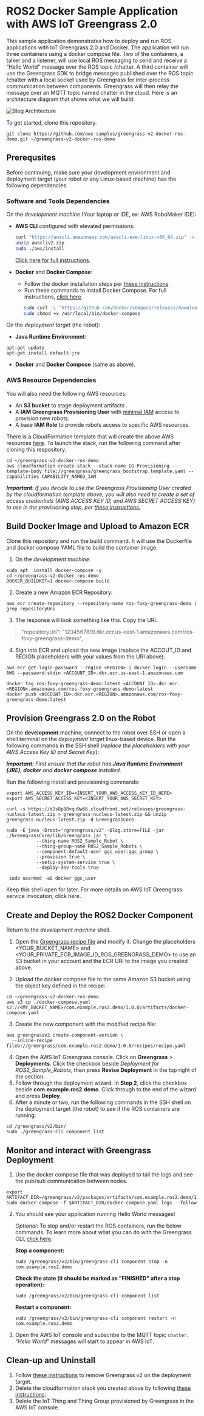 # ROS2 Docker Sample Application with AWS IoT Greengrass 2.0

This sample application demonstrates how to deploy and run ROS applications with IoT Greengrass 2.0 and Docker. The application will run three containers using a docker compose file. Two of the containers, a talker and a listener, will use local ROS messaging to send and receive a “Hello World” message over the ROS topic /chatter. A third container will use the Greengrass SDK to bridge messages published over the ROS topic /chatter with a local socket used by Greengrass for inter-process communication between components. Greengrass will then relay the message over an MQTT topic named chatter in the cloud. Here is an architecture diagram that shows what we will build:

![Blog Architecture](/images/blog-architecture.png)

To get started, clone this repository.

```
git clone https://github.com/aws-samples/greengrass-v2-docker-ros-demo.git ~/greengrass-v2-docker-ros-demo
```

## Prerequsites

Before continuing, make sure your development environment and deployment target (your robot or any Linux-based machine) has the following dependencies

### Software and Tools Dependencies
On the *development machine* (Your laptop or IDE, ex: AWS RoboMaker IDE):

- **AWS CLI** configured with elevated permissions:
  ```bash
  curl "https://awscli.amazonaws.com/awscli-exe-linux-x86_64.zip" -o "awscliv2.zip"
  unzip awscliv2.zip
  sudo ./aws/install
  ```
  [Click here for full instructions](https://docs.aws.amazon.com/cli/latest/userguide/install-cliv2.html).

- **Docker** and **Docker Compose**:
  - Follow the docker installation steps per [these instructions](https://docs.docker.com/engine/install/ubuntu/)
  - Run these commands to install Docker Compose. For full instructions, [click here](https://docs.docker.com/compose/install/).
   ```bash
      sudo curl -L "https://github.com/docker/compose/releases/download/v2.20.3/docker-compose-$(uname -s)-$(uname -m)" -o /usr/local/bin/docker-compose
      sudo chmod +x /usr/local/bin/docker-compose
   ```

On the *deployment target* (the robot):
- **Java Runtime Environment**:
 ```
 apt-get update
 apt-get install default-jre
 ```
- **Docker** and **Docker Compose** (same as above).

### AWS Resource Dependencies

You will also need the following AWS resources:
-	An **S3 bucket** to stage deployment artifacts .
-	A **IAM Greengrass Provisioning User** with [minimal IAM](https://docs.aws.amazon.com/greengrass/v2/developerguide/provision-minimal-iam-policy.html) access to provision new robots.
-	A base **IAM Role** to provide robots access to specific AWS resources.

There is a CloudFormation template that will create the above AWS resources [here](greengrass/greengrass_bootstrap.template.yaml). To launch the stack, run the following command after cloning this respository.

```
cd ~/greengrass-v2-docker-ros-demo
aws cloudformation create-stack --stack-name GG-Provisioning --template-body file://greengrass/greengrass_bootstrap.template.yaml --capabilities CAPABILITY_NAMED_IAM
```

***Important**: If you decide to use the *Greengrass Provisioning User* created by the cloudformation template above, you will also need to create a set of access credentials (AWS ACCESS KEY ID, and AWS SECRET ACCESS KEY) to use in the provisioning step, per [these instructions.](https://docs.aws.amazon.com/IAM/latest/UserGuide/id_credentials_access-keys.html)*

## Build Docker Image and Upload to Amazon ECR

Clone this repository and run the build command. It will use the Dockerfile and docker compose YAML file to build the container image.

1. On the *development machine*:

  ```
  sudo apt  install docker-compose -y
  cd ~/greengrass-v2-docker-ros-demo
  DOCKER_BUILDKIT=1 docker-compose build
  ```

2. Create a new Amazon ECR Repository:

  ```
  aws ecr create-repository --repository-name ros-foxy-greengrass-demo | grep repositoryUri
  ```

3. The response will look something like this. Copy the URI. 

  > "repositoryUri": "1234567819.dkr.ecr.us-east-1.amazonaws.com/ros-foxy-greengrass-demo",

4. Sign into ECR and upload the new image (replace the ACCOUT_ID and REGION placeholders with your values from the URI above):

  ```
  aws ecr get-login-password --region <REGION> | docker login --username AWS --password-stdin <ACCOUNT_ID>.dkr.ecr.us-east-1.amazonaws.com

  docker tag ros-foxy-greengrass-demo:latest <ACCOUNT_ID>.dkr.ecr.<REGION>.amazonaws.com/ros-foxy-greengrass-demo:latest
  docker push <ACCOUNT_ID>.dkr.ecr.<REGION>.amazonaws.com/ros-foxy-greengrass-demo:latest
  ```

## Provision Greengrass 2.0 on the Robot

On the **development** machine, connect to the robot over SSH or open a shell terminal on the *deployment target* linux-based device. Run the following commands in the SSH shell (*replace the placeholders with your AWS Access Key ID and Secret Key*):

***Important:** First ensure that the robot has **Java Runtime Environment (JRE)**, **docker** and **docker compose** installed.*

Run the following install and provisioning commands:

```
export AWS_ACCESS_KEY_ID=<INSERT_YOUR_AWS_ACCESS_KEY_ID_HERE>
export AWS_SECRET_ACCESS_KEY=<INSERT_YOUR_AWS_SECRET_KEY>

curl -s https://d2s8p88vqu9w66.cloudfront.net/releases/greengrass-nucleus-latest.zip > greengrass-nucleus-latest.zip && unzip greengrass-nucleus-latest.zip -d GreengrassCore

sudo -E java -Droot="/greengrass/v2" -Dlog.store=FILE -jar ./GreengrassCore/lib/Greengrass.jar \
           --thing-name ROS2_Sample_Robot \
           --thing-group-name ROS2_Sample_Robots \
           --component-default-user ggc_user:ggc_group \
           --provision true \
           --setup-system-service true \
           --deploy-dev-tools true
           
 sudo usermod -aG docker ggc_user
```

Keep this shell open for later. For more details on AWS IoT Greengrass service invocation, click here. 

## Create and Deploy the ROS2 Docker Component

Return to the *development machine* shell. 

1. Open the [Greengrass recipe file](greengrass/com.example.ros2.demo/1.0.0/recipes/recipe.yaml) and modify it. Change the placeholders <YOUR_BUCKET_NAME> and <YOUR_PRIVATE_ECR_IMAGE_ID_ROS_GREENGRASS_DEMO> to use an S3 bucket in your account and the ECR URI to the image you created above.
	
2. Upload the docker compose file to the same Amazon S3 bucket using the object key defined in the recipe:

  ```
  cd ~/greengrass-v2-docker-ros-demo
  aws s3 cp ./docker-compose.yaml s3://<MY_BUCKET_NAME>/com.example.ros2.demo/1.0.0/artifacts/docker-compose.yaml
  ```

3. Create the new component with the modified recipe file:

  ```
  aws greengrassv2 create-component-version \
    --inline-recipe fileb://greengrass/com.example.ros2.demo/1.0.0/recipes/recipe.yaml
  ```

4. Open the AWS IoT Greengrass console. Click on **Greengrass** > **Deployments**. Click the checkbox beside *Deployment for ROS2_Sample_Robots*, then press **Revise Deployment** in the top right of the section.
5. Follow through the deployment wizard. In **Step 2**, click the checkbox beside **com.example.ros2.demo**. Click through to the end of the wizard and press **Deploy**.
6. After a minute or two, run the following commands in the SSH shell on the deployment target (the robot) to see if the ROS containers are running.

  ```
  cd /greengrass/v2/bin/
  sudo ./greengrass-cli component list
  ```

## Monitor and interact with Greengrass Deployment

1. Use the docker compose file that was deployed to tail the logs and see the pub/sub communication between nodes. 

  ```
  export ARTIFACT_DIR=/greengrass/v2/packages/artifacts/com.example.ros2.demo/1.0.0/
  sudo docker-compose -f $ARTIFACT_DIR/docker-compose.yaml logs --follow
  ```

2. You should see your application running Hello World messages! 

    *Optional*: To stop and/or restart the ROS containers, run the below commands. To learn more about what you can do with the Greengrass CLI, [click here](https://docs.aws.amazon.com/greengrass/v2/developerguide/gg-cli-reference.html).

    **Stop a component:** 
    ```
    sudo /greengrass/v2/bin/greengrass-cli component stop -n com.example.ros2.demo
    ```

    **Check the state (it should be marked as "FINISHED" after a stop operation):**
    ```
    sudo /greengrass/v2/bin/greengrass-cli component list
    ```

    **Restart a component:**
    ```
    sudo /greengrass/v2/bin/greengrass-cli component restart -n com.example.ros2.demo
    ```

3. Open the AWS IoT console and subscribe to the MQTT topic `chatter`. “*Hello World*” messages will start to appear in AWS IoT.

## Clean-up and Uninstall


1. Follow [these instructions](https://docs.aws.amazon.com/greengrass/v2/developerguide/uninstall-greengrass-core-v2.html) to remove Greengrass v2 on the deployment target.
2. Delete the cloudformation stack you created above by following [these instructions](https://docs.aws.amazon.com/AWSCloudFormation/latest/UserGuide/cfn-console-delete-stack.html): 
3. Delete the IoT Thing and Thing Group provisioned by Greengrass in the AWS IoT console.
